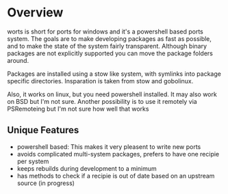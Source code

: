 # Overview

worts is short for ports for windows and it's a powershell based ports system. The goals are to make developing packages as fast as possible, and to make the state of the system fairly transparent. Although binary packages are not explicitly supported you can move the package folders around.

Packages are installed using a stow like system, with symlinks into package specific directories. Insparation is taken from stow and gobolinux.

Also, it works on linux, but you need powershell installed. It may also work on BSD but I'm not sure. Another possibility is to use it remotely via PSRemoteing but I'm not sure how well that works

## Unique Features
* powershell based: This makes it very pleasent to write new ports
* avoids complicated multi-system packages, prefers to have one recipie per system
* keeps rebuilds during development to a minimum
* has methods to check if a recipie is out of date based on an upstream source (in progress)